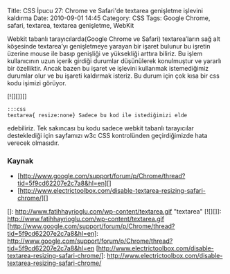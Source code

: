 Title: CSS İpucu 27: Chrome ve Safari&#039;de textarea genişletme işlevini kaldırma
Date: 2010-09-01 14:45
Category: CSS
Tags: Google Chrome, safari, textarea, textarea genişletme, WebKit

Webkit tabanlı tarayıcılarda(Google Chrome ve Safari) textarea’ların sağ
alt köşesinde textarea’yı genişletmeye yarayan bir işaret bulunur bu
işretin üzerine mouse ile basıp genişliği ve yüksekliği arttıra biliriz.
Bu işlem kullanıcının uzun içerik girdiği durumlar düşünülerek
konulmuştur ve yararlı bir özelliktir. Ancak bazen bu işaret ve işlevini
kullanmak istemediğimiz durumlar olur ve bu işareti kaldırmak isteriz.
Bu durum için çok kısa bir css kodu işimizi görüyor.

[![][]][]

	:::css
	textarea{ resize:none} Sadece bu kod ile istediğimizi elde
edebiliriz. Tek sakıncası bu kodu sadece webkit tabanlı tarayıcılar
desteklediği için sayfamızı w3c CSS kontrolünden geçirdiğimizde hata
verecek olmasıdır.

### Kaynak

-   [http://www.google.com/support/forum/p/Chrome/thread?tid=5f9cd62207e2c7a8&hl=en][]
-   [http://www.electrictoolbox.com/disable-textarea-resizing-safari-chrome/][]

</p>

  []: http://www.fatihhayrioglu.com/wp-content/textarea.gif "textarea"
  [![][]]: http://www.fatihhayrioglu.com/wp-content/textarea.gif
  [http://www.google.com/support/forum/p/Chrome/thread?tid=5f9cd62207e2c7a8&hl=en]:    http://www.google.com/support/forum/p/Chrome/thread?tid=5f9cd62207e2c7a8&hl=en
  [http://www.electrictoolbox.com/disable-textarea-resizing-safari-chrome/]:    http://www.electrictoolbox.com/disable-textarea-resizing-safari-chrome/
